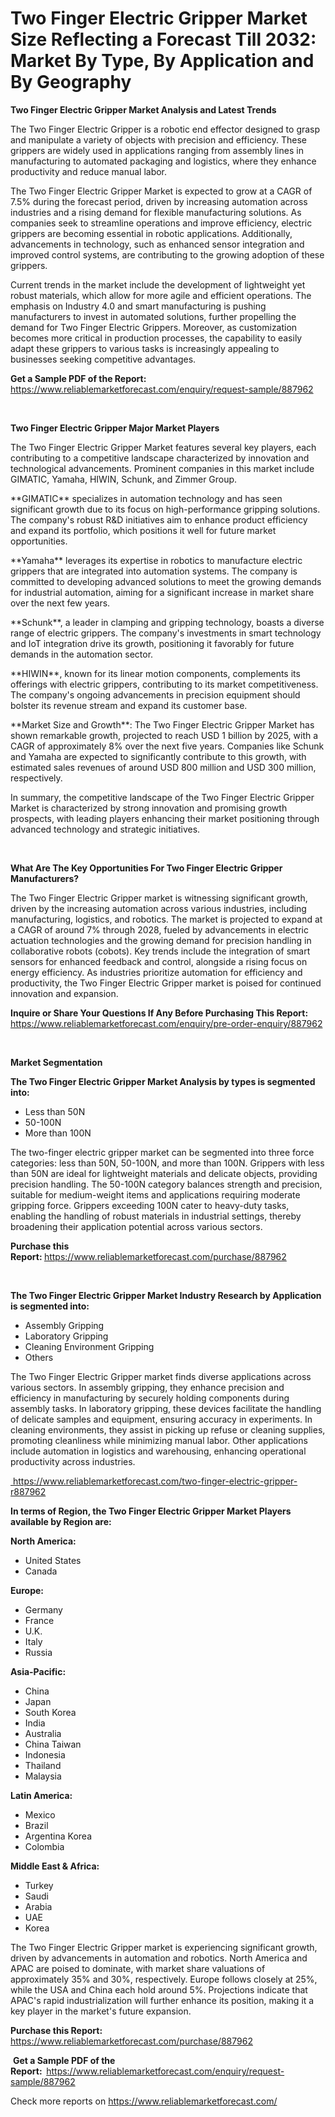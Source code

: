 <p><h1>Two Finger Electric Gripper Market Size Reflecting a Forecast Till 2032: Market By Type, By Application and By Geography</h1></p><p><strong>Two Finger Electric Gripper Market Analysis and Latest Trends</strong></p>
<p><p>The Two Finger Electric Gripper is a robotic end effector designed to grasp and manipulate a variety of objects with precision and efficiency. These grippers are widely used in applications ranging from assembly lines in manufacturing to automated packaging and logistics, where they enhance productivity and reduce manual labor.</p><p>The Two Finger Electric Gripper Market is expected to grow at a CAGR of 7.5% during the forecast period, driven by increasing automation across industries and a rising demand for flexible manufacturing solutions. As companies seek to streamline operations and improve efficiency, electric grippers are becoming essential in robotic applications. Additionally, advancements in technology, such as enhanced sensor integration and improved control systems, are contributing to the growing adoption of these grippers.</p><p>Current trends in the market include the development of lightweight yet robust materials, which allow for more agile and efficient operations. The emphasis on Industry 4.0 and smart manufacturing is pushing manufacturers to invest in automated solutions, further propelling the demand for Two Finger Electric Grippers. Moreover, as customization becomes more critical in production processes, the capability to easily adapt these grippers to various tasks is increasingly appealing to businesses seeking competitive advantages.</p></p>
<p><strong>Get a Sample PDF of the Report:&nbsp;</strong> <a href="https://www.reliablemarketforecast.com/enquiry/request-sample/887962?utm_campaign=2925&utm_medium=2&utm_source=Github&utm_content=ia&utm_term=09042025&utm_id=two-finger-electric-gripper">https://www.reliablemarketforecast.com/enquiry/request-sample/887962</a></p>
<p>&nbsp;</p>
<p><strong>Two Finger Electric Gripper Major Market Players</strong></p>
<p><p>The Two Finger Electric Gripper Market features several key players, each contributing to a competitive landscape characterized by innovation and technological advancements. Prominent companies in this market include GIMATIC, Yamaha, HIWIN, Schunk, and Zimmer Group.</p><p>**GIMATIC** specializes in automation technology and has seen significant growth due to its focus on high-performance gripping solutions. The company's robust R&D initiatives aim to enhance product efficiency and expand its portfolio, which positions it well for future market opportunities.</p><p>**Yamaha** leverages its expertise in robotics to manufacture electric grippers that are integrated into automation systems. The company is committed to developing advanced solutions to meet the growing demands for industrial automation, aiming for a significant increase in market share over the next few years.</p><p>**Schunk**, a leader in clamping and gripping technology, boasts a diverse range of electric grippers. The company's investments in smart technology and IoT integration drive its growth, positioning it favorably for future demands in the automation sector.</p><p>**HIWIN**, known for its linear motion components, complements its offerings with electric grippers, contributing to its market competitiveness. The company's ongoing advancements in precision equipment should bolster its revenue stream and expand its customer base.</p><p>**Market Size and Growth**: The Two Finger Electric Gripper Market has shown remarkable growth, projected to reach USD 1 billion by 2025, with a CAGR of approximately 8% over the next five years. Companies like Schunk and Yamaha are expected to significantly contribute to this growth, with estimated sales revenues of around USD 800 million and USD 300 million, respectively.</p><p>In summary, the competitive landscape of the Two Finger Electric Gripper Market is characterized by strong innovation and promising growth prospects, with leading players enhancing their market positioning through advanced technology and strategic initiatives.</p></p>
<p>&nbsp;</p>
<p><strong>What Are The Key Opportunities For Two Finger Electric Gripper Manufacturers?</strong></p>
<p><p>The Two Finger Electric Gripper market is witnessing significant growth, driven by the increasing automation across various industries, including manufacturing, logistics, and robotics. The market is projected to expand at a CAGR of around 7% through 2028, fueled by advancements in electric actuation technologies and the growing demand for precision handling in collaborative robots (cobots). Key trends include the integration of smart sensors for enhanced feedback and control, alongside a rising focus on energy efficiency. As industries prioritize automation for efficiency and productivity, the Two Finger Electric Gripper market is poised for continued innovation and expansion.</p></p>
<p><strong>Inquire or Share Your Questions If Any Before Purchasing This Report:</strong> <a href="https://www.reliablemarketforecast.com/enquiry/pre-order-enquiry/887962?utm_campaign=2925&utm_medium=2&utm_source=Github&utm_content=ia&utm_term=09042025&utm_id=two-finger-electric-gripper">https://www.reliablemarketforecast.com/enquiry/pre-order-enquiry/887962</a></p>
<p>&nbsp;</p>
<p><strong>Market Segmentation</strong></p>
<p><strong>The Two Finger Electric Gripper Market Analysis by types is segmented into:</strong></p>
<p><ul><li>Less than 50N</li><li>50-100N</li><li>More than 100N</li></ul></p>
<p><p>The two-finger electric gripper market can be segmented into three force categories: less than 50N, 50-100N, and more than 100N. Grippers with less than 50N are ideal for lightweight materials and delicate objects, providing precision handling. The 50-100N category balances strength and precision, suitable for medium-weight items and applications requiring moderate gripping force. Grippers exceeding 100N cater to heavy-duty tasks, enabling the handling of robust materials in industrial settings, thereby broadening their application potential across various sectors.</p></p>
<p><strong>Purchase this Report:&nbsp;</strong><a href="https://www.reliablemarketforecast.com/purchase/887962?utm_campaign=2925&utm_medium=2&utm_source=Github&utm_content=ia&utm_term=09042025&utm_id=two-finger-electric-gripper">https://www.reliablemarketforecast.com/purchase/887962</a></p>
<p>&nbsp;</p>
<p><strong>The Two Finger Electric Gripper Market Industry Research by Application is segmented into:</strong></p>
<p><ul><li>Assembly Gripping</li><li>Laboratory Gripping</li><li>Cleaning Environment Gripping</li><li>Others</li></ul></p>
<p><p>The Two Finger Electric Gripper market finds diverse applications across various sectors. In assembly gripping, they enhance precision and efficiency in manufacturing by securely holding components during assembly tasks. In laboratory gripping, these devices facilitate the handling of delicate samples and equipment, ensuring accuracy in experiments. In cleaning environments, they assist in picking up refuse or cleaning supplies, promoting cleanliness while minimizing manual labor. Other applications include automation in logistics and warehousing, enhancing operational productivity across industries.</p></p>
<p><a href="https://www.reliablemarketforecast.com/two-finger-electric-gripper-r887962?utm_campaign=2925&utm_medium=2&utm_source=Github&utm_content=ia&utm_term=09042025&utm_id=two-finger-electric-gripper">&nbsp;https://www.reliablemarketforecast.com/two-finger-electric-gripper-r887962</a></p>
<p><strong>In terms of Region, the Two Finger Electric Gripper Market Players available by Region are:</strong></p>
<p>
    <p> <strong> North America: </strong>
        <ul>
            <li>United States</li>
            <li>Canada</li>
        </ul>
        </p> 
    <p> <strong> Europe: </strong>
        <ul>
            <li>Germany</li>
            <li>France</li>
            <li>U.K.</li>
            <li>Italy</li>
            <li>Russia</li>
        </ul>
        </p> 
    <p> <strong> Asia-Pacific: </strong>
        <ul>
            <li>China</li>
            <li>Japan</li>
            <li>South Korea</li>
            <li>India</li>
            <li>Australia</li>
            <li>China Taiwan</li>
            <li>Indonesia</li>
            <li>Thailand</li>
            <li>Malaysia</li>
        </ul>
        </p> 
    <p> <strong> Latin America: </strong>
        <ul>
            <li>Mexico</li>
            <li>Brazil</li>
            <li>Argentina Korea</li>
            <li>Colombia</li>
        </ul>
        </p> 
    <p> <strong> Middle East & Africa: </strong>
        <ul>
            <li>Turkey</li>
            <li>Saudi</li>
            <li>Arabia</li>
            <li>UAE</li>
            <li>Korea</li>
        </ul>
    </p>
    </p>
<p><p>The Two Finger Electric Gripper market is experiencing significant growth, driven by advancements in automation and robotics. North America and APAC are poised to dominate, with market share valuations of approximately 35% and 30%, respectively. Europe follows closely at 25%, while the USA and China each hold around 5%. Projections indicate that APAC's rapid industrialization will further enhance its position, making it a key player in the market's future expansion.</p></p>
<p><strong>Purchase this Report: </strong><a href="https://www.reliablemarketforecast.com/purchase/887962?utm_campaign=2925&utm_medium=2&utm_source=Github&utm_content=ia&utm_term=09042025&utm_id=two-finger-electric-gripper">https://www.reliablemarketforecast.com/purchase/887962</a></p>
<p>&nbsp;<strong>Get a Sample PDF of the Report:&nbsp;&nbsp;</strong><a href="https://www.reliablemarketforecast.com/enquiry/request-sample/887962?utm_campaign=2925&utm_medium=2&utm_source=Github&utm_content=ia&utm_term=09042025&utm_id=two-finger-electric-gripper">https://www.reliablemarketforecast.com/enquiry/request-sample/887962</a></p>
<p><strong></strong></p>
<p>Check more reports on <a href="https://www.reliablemarketforecast.com/?utm_campaign=2925&utm_medium=2&utm_source=Github&utm_content=ia&utm_term=09042025&utm_id=two-finger-electric-gripper">https://www.reliablemarketforecast.com/</a></p>